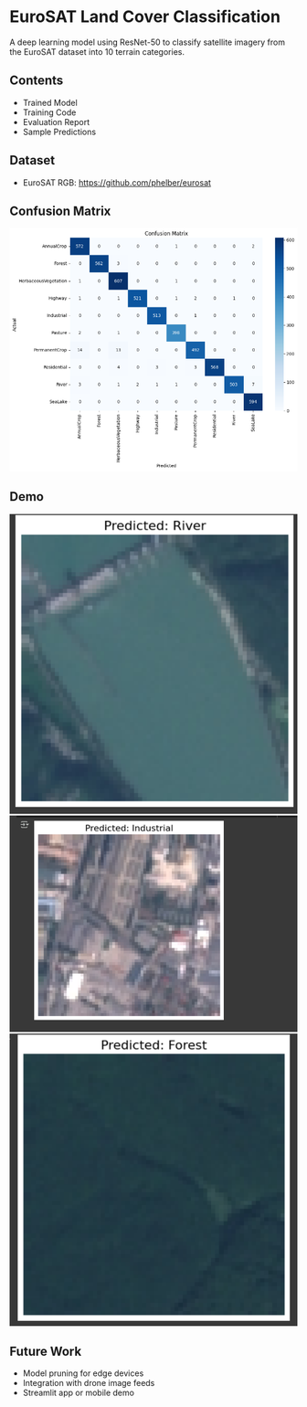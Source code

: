 # EuroSAT Land Cover Classification

A deep learning model using ResNet-50 to classify satellite imagery from the EuroSAT dataset into 10 terrain categories.

## Contents
- Trained Model
- Training Code
- Evaluation Report
- Sample Predictions

## Dataset
- EuroSAT RGB: https://github.com/phelber/eurosat

## Confusion Matrix
![screenshot](evaluation/download.png)

## Demo
![screenshot](assets/screenshots/image.png)
![screenshot](assets/screenshots/image1.png)
![screenshot](assets/screenshots/image2.png)

## Future Work
- Model pruning for edge devices
- Integration with drone image feeds
- Streamlit app or mobile demo
